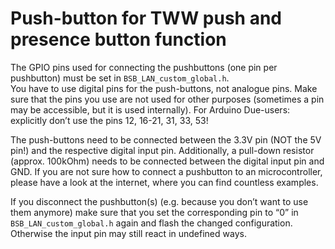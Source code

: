 # Push-button for TWW push and presence button function

The GPIO pins used for connecting the pushbuttons (one pin per pushbutton) must be set in `BSB_LAN_custom_global.h`.  
You have to use digital pins for the push-buttons, not analogue pins. Make sure that the pins you use are not used for other purposes (sometimes a pin may be accessible, but it is used internally). For Arduino Due-users: explicitly don’t use the pins 12, 16-21, 31, 33, 53!

The push-buttons need to be connected between the 3.3V pin (NOT the 5V pin!) and the respective digital input pin. Additionally, a pull-down resistor (approx. 100kOhm) needs to be connected between the digital input pin and GND.
If you are not sure how to connect a pushbutton to an microcontroller, please have a look at the internet, where you can find countless examples.

If you disconnect the pushbutton(s) (e.g. because you don’t want to use them anymore) make sure that you set the corresponding pin to “0” in `BSB_LAN_custom_global.h` again and flash the changed configuration. Otherwise the input pin may still react in undefined ways.

